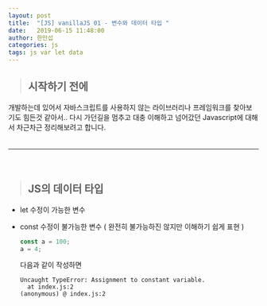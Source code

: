 ```yaml
---
layout: post
title:  "[JS] vanillaJS 01 - 변수와 데이터 타입 "
date:   2019-06-15 11:48:00
author: 한만섭
categories: js
tags: js var let data 
---
```



> ## 시작하기 전에
 개발하는데 있어서 자바스크립트를 사용하지 않는 라이브러리나 프레임워크를 찾아보기도 힘든것 같아서.. 다시 가던길을 멈추고 대충 이해하고 넘어갔던 
 Javascript에 대해서 차근차근 정리해보려고 합니다.  
 　  
 
 ***
 
 　  
> ## JS의 데이터 타입 
 
* let 
  수정이 가능한 변수 

* const
  수정이 불가능한 변수 ( 완전히 불가능하진 않지만 이해하기 쉽게 표현 )
  
  ```javascript
  const a = 100;
  a = 4;
  ```
  
  다음과 같이 작성하면 
  
  ```console
  Uncaught TypeError: Assignment to constant variable.
    at index.js:2
  (anonymous) @ index.js:2
  ```
